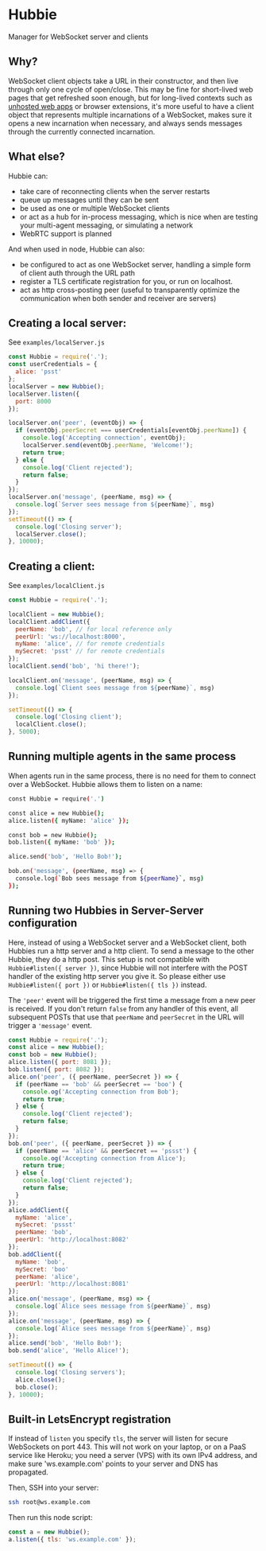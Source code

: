 # Hubbie
Manager for WebSocket server and clients

## Why?
WebSocket client objects take a URL in their constructor, and then live through only one cycle of open/close.
This may be fine for short-lived web pages that get refreshed soon enough, but for long-lived contexts
such as [unhosted web apps](https://unhosted.org) or browser extensions, it's more useful to have a client object
that represents multiple incarnations of a WebSocket, makes sure it opens a new incarnation when necessary,
and always sends messages through the currently connected incarnation.

## What else?
Hubbie can:
* take care of reconnecting clients when the server restarts
* queue up messages until they can be sent
* be used as one or multiple WebSocket clients
* or act as a hub for in-process messaging, which is nice when are testing your multi-agent messaging, or simulating a network
* WebRTC support is planned

And when used in node, Hubbie can also:
* be configured to act as one WebSocket server, handling a simple form of client auth through the URL path
* register a TLS certificate registration for you, or run on localhost.
* act as http cross-posting peer (useful to transparently optimize the communication when both sender and receiver are servers)

## Creating a local server:

See `examples/localServer.js`

```js
const Hubbie = require('.');
const userCredentials = {
  alice: 'psst'
};
localServer = new Hubbie();
localServer.listen({
  port: 8000
});

localServer.on('peer', (eventObj) => {
  if (eventObj.peerSecret === userCredentials[eventObj.peerName]) {
    console.log('Accepting connection', eventObj);
    localServer.send(eventObj.peerName, 'Welcome!');
    return true;
  } else {
    console.log('Client rejected');
    return false;
  }
});
localServer.on('message', (peerName, msg) => {
  console.log(`Server sees message from ${peerName}`, msg)
});
setTimeout(() => {
  console.log('Closing server');
  localServer.close();
}, 10000);
```

## Creating a client:

See `examples/localClient.js`

```js
const Hubbie = require('.');

localClient = new Hubbie();
localClient.addClient({
  peerName: 'bob', // for local reference only
  peerUrl: 'ws://localhost:8000',
  myName: 'alice', // for remote credentials
  mySecret: 'psst' // for remote credentials
});
localClient.send('bob', 'hi there!');

localClient.on('message', (peerName, msg) => {
  console.log(`Client sees message from ${peerName}`, msg)
});

setTimeout(() => {
  console.log('Closing client');
  localClient.close();
}, 5000);
```

## Running multiple agents in the same process

When agents run in the same process, there is no need for them to connect over a WebSocket. Hubbie allows them to listen on a name:

```sh
const Hubbie = require('.')

const alice = new Hubbie();
alice.listen({ myName: 'alice' });

const bob = new Hubbie();
bob.listen({ myName: 'bob' });

alice.send('bob', 'Hello Bob!');

bob.on('message', (peerName, msg) => {
  console.log(`Bob sees message from ${peerName}`, msg)
});
```

## Running two Hubbies in Server-Server configuration
Here, instead of using a WebSocket server and a WebSocket client, both Hubbies run a http server and a http client. To send a message to the other Hubbie, they do a http post. This setup is not compatible with `Hubbie#listen({ server })`, since Hubbie will not interfere with the POST handler of the existing http server you give it. So please either use `Hubbie#listen({ port })` or `Hubbie#listen({ tls })` instead.

The `'peer'` event will be triggered the first time a message from a new peer is received. If you don't return `false` from any handler of this event, all subsequent POSTs that use that `peerName` and `peerSecret` in the URL will trigger a `'message'` event.

```js
const Hubbie = require('.');
const alice = new Hubbie();
const bob = new Hubbie();
alice.listen({ port: 8081 });
bob.listen({ port: 8082 });
alice.on('peer', ({ peerName, peerSecret }) => {
  if (peerName == 'bob' && peerSecret == 'boo') {
    console.og('Accepting connection from Bob');
    return true;
  } else {
    console.log('Client rejected');
    return false;
  }
});
bob.on('peer', ({ peerName, peerSecret }) => {
  if (peerName == 'alice' && peerSecret == 'pssst') {
    console.og('Accepting connection from Alice');
    return true;
  } else {
    console.log('Client rejected');
    return false;
  }
});
alice.addClient({
  myName: 'alice',
  mySecret: 'pssst'
  peerName: 'bob',
  peerUrl: 'http://localhost:8082'
});
bob.addClient({
  myName: 'bob',
  mySecret: 'boo'
  peerName: 'alice',
  peerUrl: 'http://localhost:8081'
});
alice.on('message', (peerName, msg) => {
  console.log(`Alice sees message from ${peerName}`, msg)
});
alice.on('message', (peerName, msg) => {
  console.log(`Alice sees message from ${peerName}`, msg)
});
alice.send('bob', 'Hello Bob!');
bob.send('alice', 'Hello Alice!');

setTimeout(() => {
  console.log('Closing servers');
  alice.close();
  bob.close();
}, 10000);
```

## Built-in LetsEncrypt registration

If instead of `listen` you specify `tls`, the server will listen for secure WebSockets on port 443.
This will not work on your laptop, or on a PaaS service like Heroku; you need a server (VPS) with
its own IPv4 address, and make sure 'ws.example.com' points to your server and DNS has propagated.

Then, SSH into your server:

```sh
ssh root@ws.example.com
```

Then run this node script:

```js
const a = new Hubbie();
a.listen({ tls: 'ws.example.com' });
```

